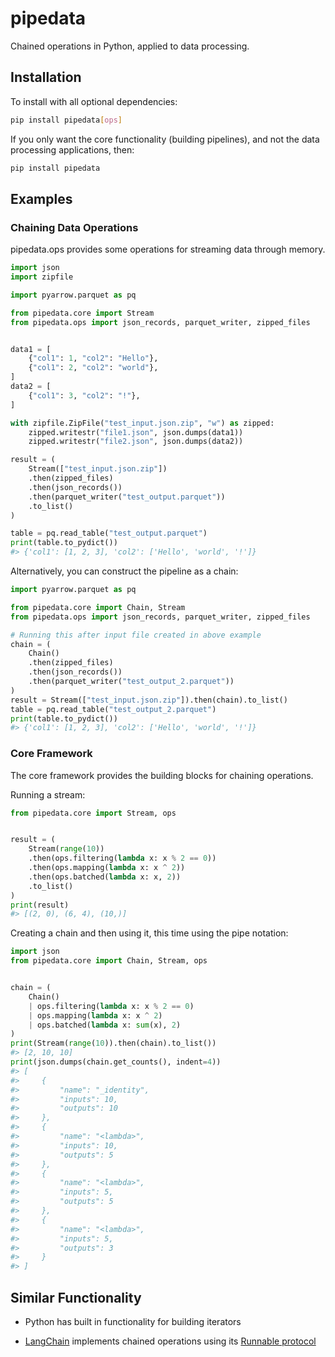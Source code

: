 # pipedata

Chained operations in Python, applied to data processing.

## Installation

To install with all optional dependencies:

```bash
pip install pipedata[ops]
```

If you only want the core functionality (building pipelines), and not
the data processing applications, then:

```bash
pip install pipedata
```

## Examples

### Chaining Data Operations

pipedata.ops provides some operations for streaming data through memory.

```py
import json
import zipfile

import pyarrow.parquet as pq

from pipedata.core import Stream
from pipedata.ops import json_records, parquet_writer, zipped_files


data1 = [
    {"col1": 1, "col2": "Hello"},
    {"col1": 2, "col2": "world"},
]
data2 = [
    {"col1": 3, "col2": "!"},
]

with zipfile.ZipFile("test_input.json.zip", "w") as zipped:
    zipped.writestr("file1.json", json.dumps(data1))
    zipped.writestr("file2.json", json.dumps(data2))

result = (
    Stream(["test_input.json.zip"])
    .then(zipped_files)
    .then(json_records())
    .then(parquet_writer("test_output.parquet"))
    .to_list()
)

table = pq.read_table("test_output.parquet")
print(table.to_pydict())
#> {'col1': [1, 2, 3], 'col2': ['Hello', 'world', '!']}
```

Alternatively, you can construct the pipeline as a chain:

```py
import pyarrow.parquet as pq

from pipedata.core import Chain, Stream
from pipedata.ops import json_records, parquet_writer, zipped_files

# Running this after input file created in above example
chain = (
    Chain()
    .then(zipped_files)
    .then(json_records())
    .then(parquet_writer("test_output_2.parquet"))
)
result = Stream(["test_input.json.zip"]).then(chain).to_list()
table = pq.read_table("test_output_2.parquet")
print(table.to_pydict())
#> {'col1': [1, 2, 3], 'col2': ['Hello', 'world', '!']}

```

### Core Framework

The core framework provides the building blocks for chaining operations.

Running a stream:
```py
from pipedata.core import Stream, ops


result = (
    Stream(range(10))
    .then(ops.filtering(lambda x: x % 2 == 0))
    .then(ops.mapping(lambda x: x ^ 2))
    .then(ops.batched(lambda x: x, 2))
    .to_list()
)
print(result)
#> [(2, 0), (6, 4), (10,)]
```

Creating a chain and then using it, this time using the
pipe notation:
```py
import json
from pipedata.core import Chain, Stream, ops


chain = (
    Chain()
    | ops.filtering(lambda x: x % 2 == 0)
    | ops.mapping(lambda x: x ^ 2)
    | ops.batched(lambda x: sum(x), 2)
)
print(Stream(range(10)).then(chain).to_list())
#> [2, 10, 10]
print(json.dumps(chain.get_counts(), indent=4))
#> [
#>     {
#>         "name": "_identity",
#>         "inputs": 10,
#>         "outputs": 10
#>     },
#>     {
#>         "name": "<lambda>",
#>         "inputs": 10,
#>         "outputs": 5
#>     },
#>     {
#>         "name": "<lambda>",
#>         "inputs": 5,
#>         "outputs": 5
#>     },
#>     {
#>         "name": "<lambda>",
#>         "inputs": 5,
#>         "outputs": 3
#>     }
#> ]
```

## Similar Functionality

- Python has built in functionality for building iterators

- [LangChain](https://www.langchain.com/) implements chained operations using its 
[Runnable protocol](https://python.langchain.com/docs/expression_language/interface)
